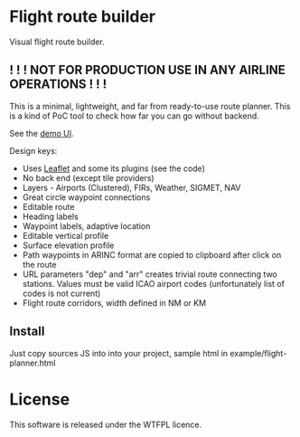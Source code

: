 # Flight route builder

Visual flight route builder.

## ! ! ! NOT FOR PRODUCTION USE IN ANY AIRLINE OPERATIONS ! ! !

This is a minimal, lightweight, and far from ready-to-use route planner. This is a kind of PoC tool to check how far you can go without backend.

See the [demo UI](https://azherebtsov.github.io/Leaflet.FlightPlanner/example/flight-planner.html).


Design keys:

- Uses [Leaflet](https://github.com/Leaflet/Leaflet) and some its plugins (see the code)
- No back end (except tile providers) 
- Layers - Airports (Clustered), FIRs, Weather, SIGMET, NAV
- Great circle waypoint connections
- Editable route
- Heading labels
- Waypoint labels, adaptive location
- Editable vertical profile
- Surface elevation profile
- Path waypoints in ARINC format are copied to clipboard after click on the route
- URL parameters "dep" and "arr" creates trivial route connecting two stations. Values must be valid ICAO airport codes (unfortunately list of codes is not current) 
- Flight route corridors, width defined in NM or KM

## Install

Just copy sources JS into into your project, sample html in example/flight-planner.html

# License
This software is released under the WTFPL licence.
